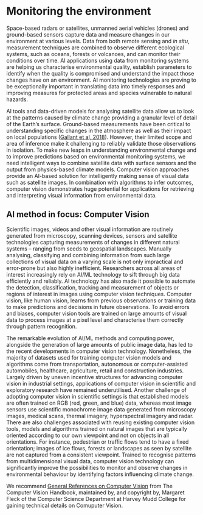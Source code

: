 # Monitoring the environment

Space-based radars or satellites, unmanned aerial vehicles (drones) and ground-based sensors capture data and measure changes in our environment at various levels. Data from both remote sensing and _in situ_, measurement techniques are combined to observe different ecological systems, such as oceans, forests or volcanoes, and can monitor their conditions over time. AI applications using data from monitoring systems are helping us characterise environmental quality, establish parameters to identify when the quality is compromised and understand the impact those changes have on an environment. AI monitoring technologies are proving to be exceptionally important in translating data into timely responses and improving measures for protected areas and species vulnerable to natural hazards.

AI tools and data-driven models for analysing satellite data allow us to look at the patterns caused by climate change providing a granular level of detail of the Earth’s surface. Ground-based measurements have been critical to understanding specific changes in the atmosphere as well as their impact on local populations ([Gallant et al, 2018](https://www.mdpi.com/1424-8220/18/3/880)). However, their limited scope and area of inference make it challenging to reliably validate those observations in isolation. To make new leaps in understanding environmental change and to improve predictions based on environmental monitoring systems, we need intelligent ways to combine satellite data with surface sensors and the output from physics-based climate models. Computer vision approaches provide an AI-based solution for intelligently making sense of visual data such as satellite images. In combination with algorithms to infer outcomes, computer vision demonstrates huge potential for applications for retrieving and interpreting visual information from environmental data.

## AI method in focus: Computer Vision

Scientific images, videos and other visual information are routinely generated from microscopy, scanning devices, sensors and satellite technologies capturing measurements of changes in different natural systems – ranging from seeds to geospatial landscapes. Manually analysing, classifying and combining information from such large collections of visual data on a varying scale is not only impractical and error-prone but also highly inefficient. Researchers across all areas of interest increasingly rely on AI/ML technology to sift through big data efficiently and reliably. AI technology has also made it possible to automate the detection, classification, tracking and measurement of objects or regions of interest in images using computer vision techniques. Computer vision, like human vision, learns from previous observations or training data to make predictions and decisions in future observations. To avoid errors and biases, computer vision tools are trained on large amounts of visual data to process images at a pixel level and characterise them correctly through pattern recognition.

The remarkable evolution of AI/ML methods and computing power, alongside the generation of large amounts of public image data, has led to the recent developments in computer vision technology. Nonetheless, the majority of datasets used for training computer vision models and algorithms come from transportation, autonomous or computer-assisted automobiles, healthcare, agriculture, retail and construction industries. Largely driven by uneven incentive structures for advancing computer vision in industrial settings, applications of computer vision in scientific and exploratory research have remained underutilised. Another challenge of adopting computer vision in scientific settings is that established models are often trained on RGB (red, green, and blue) data, whereas most image sensors use scientific monochrome image data generated from microscopy images, medical scans, thermal imagery, hyperspectral imagery and radar. There are also challenges associated with reusing existing computer vision tools, models and algorithms trained on natural images that are typically oriented according to our own viewpoint and not on objects in all orientations. For instance, pedestrian or traffic flows tend to have a fixed orientation; images of ice flows, forests or landscapes as seen by satellite are not captured from a consistent viewpoint. Trained to recognise patterns from multidimensional visual data, computer vision technology can significantly improve the possibilities to monitor and observe changes in environmental behaviour by identifying factors influencing climate change.

We recommend [General References on Computer Vision](https://www.cs.hmc.edu/~fleck/computer-vision-handbook/general-vision.html) from The Computer Vision Handbook, maintained by, and copyright by, Margaret Fleck of the Computer Science Department at Harvey Mudd College for gaining technical details on Comuputer Vision. 
